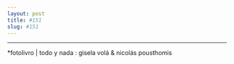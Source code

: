 ```yaml
---
layout: post
title: #151
slug: #151
---
```

---
<p class="description" style="text-align: justify;">
*fotolivro | todo y nada : gisela volá & nicolás pousthomis
